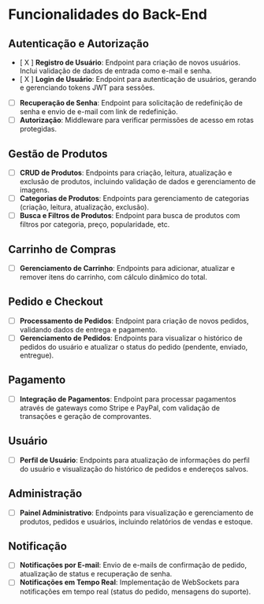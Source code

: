 # Funcionalidades do Back-End

## Autenticação e Autorização
- [ X ] **Registro de Usuário**: Endpoint para criação de novos usuários. Inclui validação de dados de entrada como e-mail e senha.
- [ X ] **Login de Usuário**: Endpoint para autenticação de usuários, gerando e gerenciando tokens JWT para sessões.
- [ ] **Recuperação de Senha**: Endpoint para solicitação de redefinição de senha e envio de e-mail com link de redefinição.
- [ ] **Autorização**: Middleware para verificar permissões de acesso em rotas protegidas.

## Gestão de Produtos
- [ ] **CRUD de Produtos**: Endpoints para criação, leitura, atualização e exclusão de produtos, incluindo validação de dados e gerenciamento de imagens.
- [ ] **Categorias de Produtos**: Endpoints para gerenciamento de categorias (criação, leitura, atualização, exclusão).
- [ ] **Busca e Filtros de Produtos**: Endpoint para busca de produtos com filtros por categoria, preço, popularidade, etc.

## Carrinho de Compras
- [ ] **Gerenciamento de Carrinho**: Endpoints para adicionar, atualizar e remover itens do carrinho, com cálculo dinâmico do total.

## Pedido e Checkout
- [ ] **Processamento de Pedidos**: Endpoint para criação de novos pedidos, validando dados de entrega e pagamento.
- [ ] **Gerenciamento de Pedidos**: Endpoints para visualizar o histórico de pedidos do usuário e atualizar o status do pedido (pendente, enviado, entregue).

## Pagamento
- [ ] **Integração de Pagamentos**: Endpoint para processar pagamentos através de gateways como Stripe e PayPal, com validação de transações e geração de comprovantes.

## Usuário
- [ ] **Perfil de Usuário**: Endpoints para atualização de informações do perfil do usuário e visualização do histórico de pedidos e endereços salvos.

## Administração
- [ ] **Painel Administrativo**: Endpoints para visualização e gerenciamento de produtos, pedidos e usuários, incluindo relatórios de vendas e estoque.

## Notificação
- [ ] **Notificações por E-mail**: Envio de e-mails de confirmação de pedido, atualização de status e recuperação de senha.
- [ ] **Notificações em Tempo Real**: Implementação de WebSockets para notificações em tempo real (status do pedido, mensagens do suporte).
